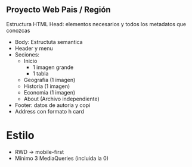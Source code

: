 ## Proyecto Web Pais / Región ##

Estructura HTML
Head: elementos necesarios y todos los metadatos que conozcas
- Body: Estructuta semantica
- Header y menu
- Seciones:
    - Inicio
        - 1 imagen grande
        - 1 tabla
    - Geografia (1 imagen)
    - Historia (1 imagen)
    - Economia (1 imagen)
    - About (Archivo independiente)
- Footer: datos de autoria y copi
- Address con formato h card

# Estilo #

- RWD -> mobile-first
- Mínimo 3 MediaQueries (incluida la 0)